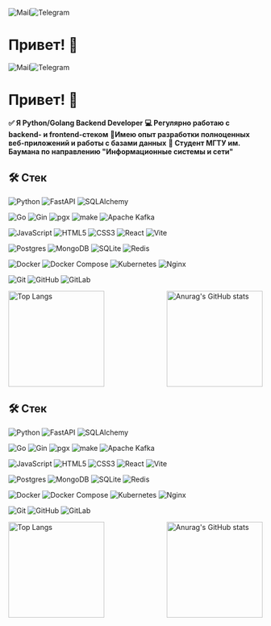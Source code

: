 ![Mail](https://img.shields.io/badge/alaf04%40mailru-3670A0?style=for-the-badge&logo=gmail&logoColor=white)![Telegram](https://img.shields.io/badge/%40n3vskiy-3670A0?style=for-the-badge&logo=telegram&logoColor=white)

# Привет! 👋

![Mail](https://img.shields.io/badge/alaf04%40mailru-3670A0?style=for-the-badge&logo=gmail&logoColor=white)![Telegram](https://img.shields.io/badge/%40n3vskiy-3670A0?style=for-the-badge&logo=telegram&logoColor=white)

# Привет! 👋

**✅ Я Python/Golang Backend Developer**
**💻 Регулярно работаю с backend- и frontend-стеком**
**📍Имею опыт разработки полноценных веб-приложений и работы с базами данных**
**🏫 Студент МГТУ им. Баумана по направлению "Информационные системы и сети"**

## 🛠 Cтек
![Python](https://img.shields.io/badge/python-3670A0?style=for-the-badge&logo=&logoColor=ffdd54) ![FastAPI](https://img.shields.io/badge/FastAPI-0b3d25?style=for-the-badge&logo=fastapi) ![SQLAlchemy](https://img.shields.io/badge/SQLAlchemy-752a2a?style=for-the-badge&logo=SQLAlchemy)

![Go](https://img.shields.io/badge/go-%2300ADD8.svg?style=for-the-badge&logo=go&logoColor=white) ![Gin](https://img.shields.io/badge/gin-0f7bba?style=for-the-badge&logo=gin&logoColor=white) ![pgx](https://img.shields.io/badge/pgx-black?style=for-the-badge&logo=go&logoColor=white) ![make](https://img.shields.io/badge/make-d6620f?style=for-the-badge&logo=make&logoColor=white) ![Apache Kafka](https://img.shields.io/badge/Apache%20Kafka-000?style=for-the-badge&logo=apachekafka)

![JavaScript](https://img.shields.io/badge/javascript-%23323330.svg?style=for-the-badge&logo=javascript&logoColor=%23F7DF1E) ![HTML5](https://img.shields.io/badge/html5-%23E34F26.svg?style=for-the-badge&logo=html5&logoColor=white) ![CSS3](https://img.shields.io/badge/css3-%231572B6.svg?style=for-the-badge&logo=css3&logoColor=white) ![React](https://img.shields.io/badge/react-%2320232a.svg?style=for-the-badge&logo=react&logoColor=%2361DAFB) ![Vite](https://img.shields.io/badge/vite-%23646CFF.svg?style=for-the-badge&logo=vite&logoColor=white)

![Postgres](https://img.shields.io/badge/postgres-%23316192.svg?style=for-the-badge&logo=postgresql&logoColor=white) ![MongoDB](https://img.shields.io/badge/MongoDB-%234ea94b.svg?style=for-the-badge&logo=mongodb&logoColor=white) ![SQLite](https://img.shields.io/badge/sqlite-%2307405e.svg?style=for-the-badge&logo=sqlite&logoColor=white) ![Redis](https://img.shields.io/badge/redis-%23DD0031.svg?style=for-the-badge&logo=redis&logoColor=white) 

![Docker](https://img.shields.io/badge/docker-%230db7ed.svg?style=for-the-badge&logo=docker&logoColor=white) ![Docker Compose](https://img.shields.io/badge/Compose-%230f7bba.svg?style=for-the-badge&logo=docker&logoColor=white) ![Kubernetes](https://img.shields.io/badge/kubernetes-%23326ce5.svg?style=for-the-badge&logo=kubernetes&logoColor=white) ![Nginx](https://img.shields.io/badge/nginx-%23009639.svg?style=for-the-badge&logo=nginx&logoColor=white) 

![Git](https://img.shields.io/badge/git-%23F05033.svg?style=for-the-badge&logo=git&logoColor=white) ![GitHub](https://img.shields.io/badge/github-%23121011.svg?style=for-the-badge&logo=github&logoColor=white) ![GitLab](https://img.shields.io/badge/gitlab-%23181717.svg?style=for-the-badge&logo=gitlab&logoColor=white) 

<div style="display: flex; justify-content: space-between; align-items: flex-start;">
    <img src="https://github-readme-stats.vercel.app/api/top-langs/?username=n3vsk1y&theme=blueberry&hide_border=true&layout=compact&card_width=400&count_private=true&langs_count=8" alt="Top Langs" style="height: 190px;"/>
    <img src="https://github-readme-stats.vercel.app/api?username=n3vsk1y&show_icons=true&theme=blueberry&hide_border=true&card_width=400&rank_icon=github" alt="Anurag's GitHub stats" style="height: 190px;"/>
</div>


## 🛠 Cтек
![Python](https://img.shields.io/badge/python-3670A0?style=for-the-badge&logo=&logoColor=ffdd54) ![FastAPI](https://img.shields.io/badge/FastAPI-0b3d25?style=for-the-badge&logo=fastapi) ![SQLAlchemy](https://img.shields.io/badge/SQLAlchemy-752a2a?style=for-the-badge&logo=SQLAlchemy)

![Go](https://img.shields.io/badge/go-%2300ADD8.svg?style=for-the-badge&logo=go&logoColor=white) ![Gin](https://img.shields.io/badge/gin-0f7bba?style=for-the-badge&logo=gin&logoColor=white) ![pgx](https://img.shields.io/badge/pgx-black?style=for-the-badge&logo=go&logoColor=white) ![make](https://img.shields.io/badge/make-d6620f?style=for-the-badge&logo=make&logoColor=white) ![Apache Kafka](https://img.shields.io/badge/Apache%20Kafka-000?style=for-the-badge&logo=apachekafka) 

![JavaScript](https://img.shields.io/badge/javascript-%23323330.svg?style=for-the-badge&logo=javascript&logoColor=%23F7DF1E) ![HTML5](https://img.shields.io/badge/html5-%23E34F26.svg?style=for-the-badge&logo=html5&logoColor=white) ![CSS3](https://img.shields.io/badge/css3-%231572B6.svg?style=for-the-badge&logo=css3&logoColor=white) ![React](https://img.shields.io/badge/react-%2320232a.svg?style=for-the-badge&logo=react&logoColor=%2361DAFB) ![Vite](https://img.shields.io/badge/vite-%23646CFF.svg?style=for-the-badge&logo=vite&logoColor=white)

![Postgres](https://img.shields.io/badge/postgres-%23316192.svg?style=for-the-badge&logo=postgresql&logoColor=white) ![MongoDB](https://img.shields.io/badge/MongoDB-%234ea94b.svg?style=for-the-badge&logo=mongodb&logoColor=white) ![SQLite](https://img.shields.io/badge/sqlite-%2307405e.svg?style=for-the-badge&logo=sqlite&logoColor=white) ![Redis](https://img.shields.io/badge/redis-%23DD0031.svg?style=for-the-badge&logo=redis&logoColor=white) 

![Docker](https://img.shields.io/badge/docker-%230db7ed.svg?style=for-the-badge&logo=docker&logoColor=white) ![Docker Compose](https://img.shields.io/badge/Compose-%230f7bba.svg?style=for-the-badge&logo=docker&logoColor=white) ![Kubernetes](https://img.shields.io/badge/kubernetes-%23326ce5.svg?style=for-the-badge&logo=kubernetes&logoColor=white) ![Nginx](https://img.shields.io/badge/nginx-%23009639.svg?style=for-the-badge&logo=nginx&logoColor=white) 

![Git](https://img.shields.io/badge/git-%23F05033.svg?style=for-the-badge&logo=git&logoColor=white) ![GitHub](https://img.shields.io/badge/github-%23121011.svg?style=for-the-badge&logo=github&logoColor=white) ![GitLab](https://img.shields.io/badge/gitlab-%23181717.svg?style=for-the-badge&logo=gitlab&logoColor=white) 

<div style="display: flex; justify-content: space-between; align-items: flex-start;">
    <img src="https://github-readme-stats.vercel.app/api/top-langs/?username=n3vsk1y&theme=blueberry&hide_border=true&layout=compact&card_width=400&count_private=true&langs_count=8" alt="Top Langs" style="height: 190px;"/>
    <img src="https://github-readme-stats.vercel.app/api?username=n3vsk1y&show_icons=true&theme=blueberry&hide_border=true&card_width=400&rank_icon=github" alt="Anurag's GitHub stats" style="height: 190px;"/>
</div>
